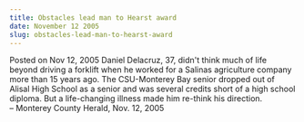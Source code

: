 ```yaml
---
title: Obstacles lead man to Hearst award
date: November 12 2005
slug: obstacles-lead-man-to-hearst-award
---
```


  



<span class="date">Posted on Nov 12, 2005    </span>
Daniel Delacruz, 37, didn&apos;t think much of life beyond driving a
forklift when he worked for a Salinas agriculture company more than
15 years ago. The CSU-Monterey Bay senior dropped out of Alisal
High School as a senior and was several credits short of a high
school diploma. But a life-changing illness made him re-think his
direction.<br>
&#x2013; Monterey County Herald, Nov. 12, 2005<br/></br>




```
